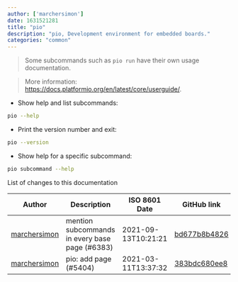 ```yaml
---
author: ['marchersimon']
date: 1631521281
title: "pio"
description: "pio, Development environment for embedded boards."
categories: "common"
---
```

> Some subcommands such as `pio run` have their own usage documentation.

> More information: <https://docs.platformio.org/en/latest/core/userguide/>.

- Show help and list subcommands:

```bash
pio --help
```

- Print the version number and exit:

```bash
pio --version
```

- Show help for a specific subcommand:

```bash
pio subcommand --help
```
List of changes to this documentation


Author | Description | ISO 8601 Date | GitHub link
------|-----|-----|-----
[marchersimon](mailto:50295997+marchersimon@users.noreply.github.com) | mention subcommands in every base page (#6383) | 2021-09-13T10:21:21 | [bd677b8b4826](https://github.com/tldr-pages/tldr/commit/bd677b8b48260e301fb99fea794f4dc1458d1562)
[marchersimon](mailto:50295997+marchersimon@users.noreply.github.com) | pio: add page (#5404) | 2021-03-11T13:37:32 | [383bdc680ee8](https://github.com/tldr-pages/tldr/commit/383bdc680ee864dc4ea967f9016360016c41c68b)

